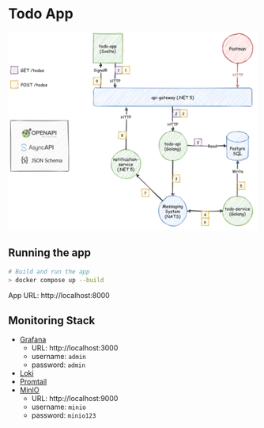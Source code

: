 # Todo App

![Todo App Architecture](doc/architecture.png)

## Running the app

```bash
# Build and run the app
> docker compose up --build
```

App URL: http://localhost:8000

## Monitoring Stack

- [Grafana](https://grafana.com/oss/grafana/)
  - URL: http://localhost:3000
  - username: `admin`
  - password: `admin`
- [Loki](https://grafana.com/oss/loki/)
- [Promtail](https://grafana.com/docs/loki/latest/clients/promtail/)
- [MinIO](https://min.io/)
  - URL: http://localhost:9000
  - username: `minio`
  - password: `minio123`

